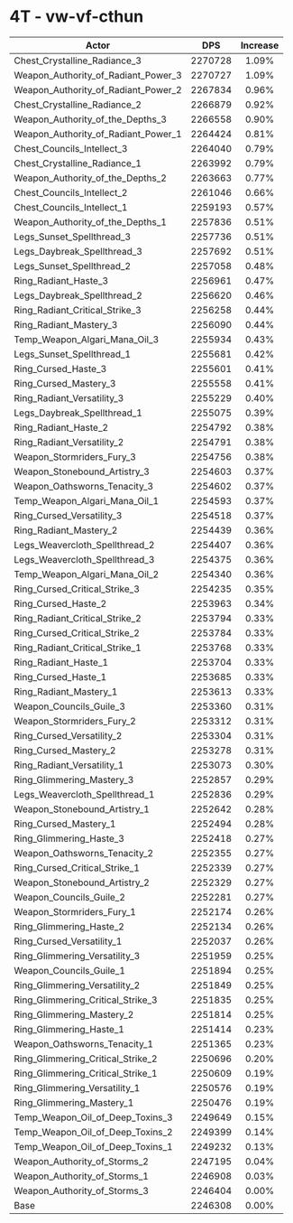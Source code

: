 # 4T - vw-vf-cthun
| Actor | DPS | Increase |
|---|:---:|:---:|
|Chest_Crystalline_Radiance_3|2270728|1.09%|
|Weapon_Authority_of_Radiant_Power_3|2270727|1.09%|
|Weapon_Authority_of_Radiant_Power_2|2267834|0.96%|
|Chest_Crystalline_Radiance_2|2266879|0.92%|
|Weapon_Authority_of_the_Depths_3|2266558|0.90%|
|Weapon_Authority_of_Radiant_Power_1|2264424|0.81%|
|Chest_Councils_Intellect_3|2264040|0.79%|
|Chest_Crystalline_Radiance_1|2263992|0.79%|
|Weapon_Authority_of_the_Depths_2|2263663|0.77%|
|Chest_Councils_Intellect_2|2261046|0.66%|
|Chest_Councils_Intellect_1|2259193|0.57%|
|Weapon_Authority_of_the_Depths_1|2257836|0.51%|
|Legs_Sunset_Spellthread_3|2257736|0.51%|
|Legs_Daybreak_Spellthread_3|2257692|0.51%|
|Legs_Sunset_Spellthread_2|2257058|0.48%|
|Ring_Radiant_Haste_3|2256961|0.47%|
|Legs_Daybreak_Spellthread_2|2256620|0.46%|
|Ring_Radiant_Critical_Strike_3|2256258|0.44%|
|Ring_Radiant_Mastery_3|2256090|0.44%|
|Temp_Weapon_Algari_Mana_Oil_3|2255934|0.43%|
|Legs_Sunset_Spellthread_1|2255681|0.42%|
|Ring_Cursed_Haste_3|2255601|0.41%|
|Ring_Cursed_Mastery_3|2255558|0.41%|
|Ring_Radiant_Versatility_3|2255229|0.40%|
|Legs_Daybreak_Spellthread_1|2255075|0.39%|
|Ring_Radiant_Haste_2|2254792|0.38%|
|Ring_Radiant_Versatility_2|2254791|0.38%|
|Weapon_Stormriders_Fury_3|2254756|0.38%|
|Weapon_Stonebound_Artistry_3|2254603|0.37%|
|Weapon_Oathsworns_Tenacity_3|2254602|0.37%|
|Temp_Weapon_Algari_Mana_Oil_1|2254593|0.37%|
|Ring_Cursed_Versatility_3|2254518|0.37%|
|Ring_Radiant_Mastery_2|2254439|0.36%|
|Legs_Weavercloth_Spellthread_2|2254407|0.36%|
|Legs_Weavercloth_Spellthread_3|2254375|0.36%|
|Temp_Weapon_Algari_Mana_Oil_2|2254340|0.36%|
|Ring_Cursed_Critical_Strike_3|2254235|0.35%|
|Ring_Cursed_Haste_2|2253963|0.34%|
|Ring_Radiant_Critical_Strike_2|2253794|0.33%|
|Ring_Cursed_Critical_Strike_2|2253784|0.33%|
|Ring_Radiant_Critical_Strike_1|2253768|0.33%|
|Ring_Radiant_Haste_1|2253704|0.33%|
|Ring_Cursed_Haste_1|2253685|0.33%|
|Ring_Radiant_Mastery_1|2253613|0.33%|
|Weapon_Councils_Guile_3|2253360|0.31%|
|Weapon_Stormriders_Fury_2|2253312|0.31%|
|Ring_Cursed_Versatility_2|2253304|0.31%|
|Ring_Cursed_Mastery_2|2253278|0.31%|
|Ring_Radiant_Versatility_1|2253073|0.30%|
|Ring_Glimmering_Mastery_3|2252857|0.29%|
|Legs_Weavercloth_Spellthread_1|2252836|0.29%|
|Weapon_Stonebound_Artistry_1|2252642|0.28%|
|Ring_Cursed_Mastery_1|2252494|0.28%|
|Ring_Glimmering_Haste_3|2252418|0.27%|
|Weapon_Oathsworns_Tenacity_2|2252355|0.27%|
|Ring_Cursed_Critical_Strike_1|2252339|0.27%|
|Weapon_Stonebound_Artistry_2|2252329|0.27%|
|Weapon_Councils_Guile_2|2252281|0.27%|
|Weapon_Stormriders_Fury_1|2252174|0.26%|
|Ring_Glimmering_Haste_2|2252134|0.26%|
|Ring_Cursed_Versatility_1|2252037|0.26%|
|Ring_Glimmering_Versatility_3|2251959|0.25%|
|Weapon_Councils_Guile_1|2251894|0.25%|
|Ring_Glimmering_Versatility_2|2251849|0.25%|
|Ring_Glimmering_Critical_Strike_3|2251835|0.25%|
|Ring_Glimmering_Mastery_2|2251814|0.25%|
|Ring_Glimmering_Haste_1|2251414|0.23%|
|Weapon_Oathsworns_Tenacity_1|2251365|0.23%|
|Ring_Glimmering_Critical_Strike_2|2250696|0.20%|
|Ring_Glimmering_Critical_Strike_1|2250609|0.19%|
|Ring_Glimmering_Versatility_1|2250576|0.19%|
|Ring_Glimmering_Mastery_1|2250476|0.19%|
|Temp_Weapon_Oil_of_Deep_Toxins_3|2249649|0.15%|
|Temp_Weapon_Oil_of_Deep_Toxins_2|2249399|0.14%|
|Temp_Weapon_Oil_of_Deep_Toxins_1|2249232|0.13%|
|Weapon_Authority_of_Storms_2|2247195|0.04%|
|Weapon_Authority_of_Storms_1|2246908|0.03%|
|Weapon_Authority_of_Storms_3|2246404|0.00%|
|Base|2246308|0.00%|
